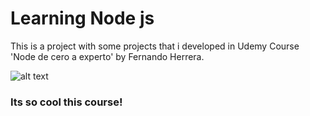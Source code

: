 # Learning Node js
This is a project with some projects that i developed in Udemy Course 'Node de cero a experto' by Fernando Herrera.
 
![alt text](https://upload.wikimedia.org/wikipedia/commons/d/d9/Node.js_logo.svg "Logo Title Text 1")

### Its so cool this course!